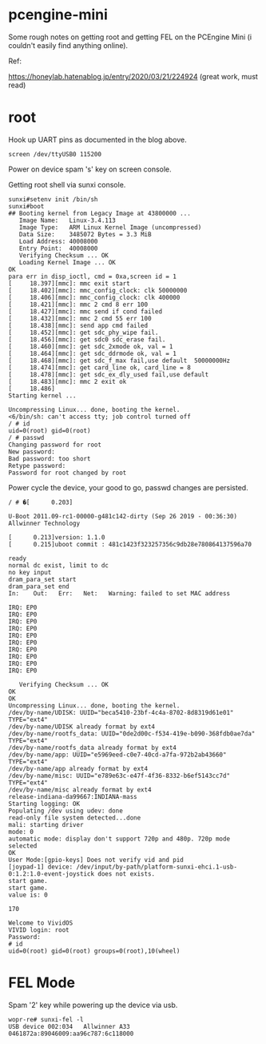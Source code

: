 # pcengine-mini

Some rough notes on getting root and getting FEL on the PCEngine Mini (i couldn't easily find anything online).

Ref:

https://honeylab.hatenablog.jp/entry/2020/03/21/224924 (great work, must read)


# root

Hook up UART pins as documented in the blog above.

```
screen /dev/ttyUSB0 115200
```

Power on device spam 's' key on screen console.

Getting root shell via sunxi console.

```
sunxi#setenv init /bin/sh
sunxi#boot
## Booting kernel from Legacy Image at 43800000 ...
   Image Name:   Linux-3.4.113
   Image Type:   ARM Linux Kernel Image (uncompressed)
   Data Size:    3485072 Bytes = 3.3 MiB
   Load Address: 40008000
   Entry Point:  40008000
   Verifying Checksum ... OK
   Loading Kernel Image ... OK
OK
para err in disp_ioctl, cmd = 0xa,screen id = 1
[     18.397][mmc]: mmc exit start
[     18.402][mmc]: mmc_config_clock: clk 50000000
[     18.406][mmc]: mmc_config_clock: clk 400000
[     18.421][mmc]: mmc 2 cmd 8 err 100
[     18.427][mmc]: mmc send if cond failed
[     18.432][mmc]: mmc 2 cmd 55 err 100
[     18.438][mmc]: send app cmd failed
[     18.452][mmc]: get sdc_phy_wipe fail.
[     18.456][mmc]: get sdc0 sdc_erase fail.
[     18.460][mmc]: get sdc_2xmode ok, val = 1
[     18.464][mmc]: get sdc_ddrmode ok, val = 1
[     18.468][mmc]: get sdc_f_max fail,use default  50000000Hz
[     18.474][mmc]: get card_line ok, card_line = 8
[     18.478][mmc]: get sdc_ex_dly_used fail,use default
[     18.483][mmc]: mmc 2 exit ok
[     18.486]
Starting kernel ...

Uncompressing Linux... done, booting the kernel.
<6/bin/sh: can't access tty; job control turned off
/ # id
uid=0(root) gid=0(root)
/ # passwd
Changing password for root
New password: 
Bad password: too short
Retype password: 
Password for root changed by root
```

Power cycle the device, your good to go, passwd changes are persisted. 

```
/ # �[      0.203]

U-Boot 2011.09-rc1-00000-g481c142-dirty (Sep 26 2019 - 00:36:30) Allwinner Technology 

[      0.213]version: 1.1.0
[      0.215]uboot commit : 481c1423f323257356c9db28e780864137596a70
 
ready
normal dc exist, limit to dc
no key input
dram_para_set start
dram_para_set end
In:    Out:   Err:   Net:   Warning: failed to set MAC address

IRQ: EP0
IRQ: EP0
IRQ: EP0
IRQ: EP0
IRQ: EP0
IRQ: EP0
IRQ: EP0
IRQ: EP0
IRQ: EP0
IRQ: EP0

   Verifying Checksum ... OK
OK
OK
Uncompressing Linux... done, booting the kernel.
/dev/by-name/UDISK: UUID="beca5410-23bf-4c4a-8702-8d8319d61e01" TYPE="ext4"
/dev/by-name/UDISK already format by ext4
/dev/by-name/rootfs_data: UUID="0de2d00c-f534-419e-b090-368fdb0ae7da" TYPE="ext4"
/dev/by-name/rootfs_data already format by ext4
/dev/by-name/app: UUID="e5969eed-c0e7-40cd-a7fa-972b2ab43660" TYPE="ext4"
/dev/by-name/app already format by ext4
/dev/by-name/misc: UUID="e789e63c-e47f-4f36-8332-b6ef5143cc7d" TYPE="ext4"
/dev/by-name/misc already format by ext4
release-indiana-da99667:INDIANA-mass
Starting logging: OK
Populating /dev using udev: done
read-only file system detected...done
mali: starting driver
mode: 0
automatic mode: display don't support 720p and 480p. 720p mode selected
OK
User Mode:[gpio-keys] Does not verify vid and pid
[joypad-1] device: /dev/input/by-path/platform-sunxi-ehci.1-usb-0:1.2:1.0-event-joystick does not exists.
start game.
start game.
value is: 0

170

Welcome to VividOS
VIVID login: root
Password: 
# id
uid=0(root) gid=0(root) groups=0(root),10(wheel)

```


# FEL Mode

Spam '2' key while powering up the device via usb. 

```
wopr-re# sunxi-fel -l
USB device 002:034   Allwinner A33     0461872a:89046009:aa96c787:6c118000
```


